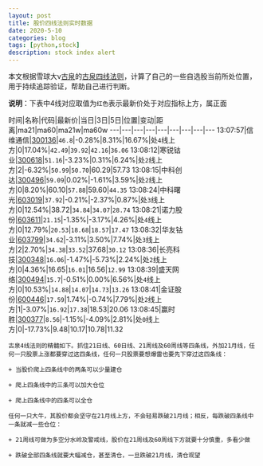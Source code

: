 ```yaml
---
layout: post
title: 股价四线法则实时数据
date: 2020-5-10
categories: blog
tags: [python,stock]
description: stock index alert
---
```



本文根据雪球大v[古泉](https://xueqiu.com/u/7148646888)的[古泉四线法则](https://xueqiu.com/7148646888/130498192)，计算了自己的一些自选股当前所处位置，用于持续追踪验证，帮助自己进行判断。

**说明**：下表中4线对应取值为`红色`表示最新价处于对应指标上方，属正面

时间|名称|代码|最新价|当日|3日|5日|位置|变动|距离|ma21|ma60|ma21w|ma60w
---|---|---|---|---|---|---|---|---
13:07:57|信维通信|[300136](https://xueqiu.com/S/SZ300136)|`46.8`|-0.28%|8.31%|16.67%|处`4`线上方|0|17.04%|`42.49`|`39.92`|`42.16`|`36.06`
13:08:12|寒锐钴业|[300618](https://xueqiu.com/S/SZ300618)|`51.16`|-3.23%|0.31%|6.24%|处`2`线上方|2|-6.32%|`50.99`|`50.70`|60.29|57.73
13:08:15|中科创达|[300496](https://xueqiu.com/S/SZ300496)|`59.09`|0.02%|-1.61%|3.59%|处`2`线上方|0|8.20%|60.10|`57.88`|59.60|`44.35`
13:08:24|中科曙光|[603019](https://xueqiu.com/S/SH603019)|`37.92`|-0.21%|-2.37%|0.87%|处`3`线上方|0|12.54%|38.72|`34.84`|`34.07`|`28.74`
13:08:21|诺力股份|[603611](https://xueqiu.com/S/SH603611)|`21.15`|-1.35%|-3.17%|4.26%|处`4`线上方|0|12.79%|`20.53`|`18.68`|`18.57`|`17.47`
13:08:32|华友钴业|[603799](https://xueqiu.com/S/SH603799)|`34.62`|-3.11%|3.50%|7.74%|处`3`线上方|2|2.70%|`34.38`|`33.52`|37.68|`30.12`
13:08:36|长亮科技|[300348](https://xueqiu.com/S/SZ300348)|`16.06`|-1.47%|-5.73%|2.24%|处`2`线上方|0|4.36%|16.65|`16.01`|16.56|`12.99`
13:08:39|盛天网络|[300494](https://xueqiu.com/S/SZ300494)|`15.7`|-0.51%|0.00%|6.56%|处`4`线上方|0|10.53%|`14.88`|`14.07`|`14.73`|`13.26`
13:08:41|金证股份|[600446](https://xueqiu.com/S/SH600446)|`17.59`|1.74%|-0.74%|7.79%|处`2`线上方|1|-3.07%|`16.92`|`17.38`|18.53|20.06
13:08:45|赢时胜|[300377](https://xueqiu.com/S/SZ300377)|`8.56`|-1.15%|-4.09%|2.81%|处`0`线上方|0|-17.73%|9.48|10.17|10.78|11.32

```
古泉4线法则的精髓如下。抓住21日线、60日线、21周线及60周线等四条线，外加21月线，任何一只股票上涨都要穿过这四条线，任何一只股票要想爆雷也要先下穿过这四条线：

+ 当股价爬上四条线中的两条可以少量建仓

+ 爬上四条线中的三条可以加大仓位

+ 爬上四条线中的四条可以全仓

任何一只大牛，其股价都会坚守在21月线上方，不会轻易跌破21月线；相反，每跌破四条线中一条就减一些仓位：

+ 21周线可做为多空分水岭及警戒线，股价在21周线及60周线下方就要十分慎重，多看少做

+ 跌破全部四条线就要大幅减仓，甚至清仓，一旦跌破21月线，清仓观望
```